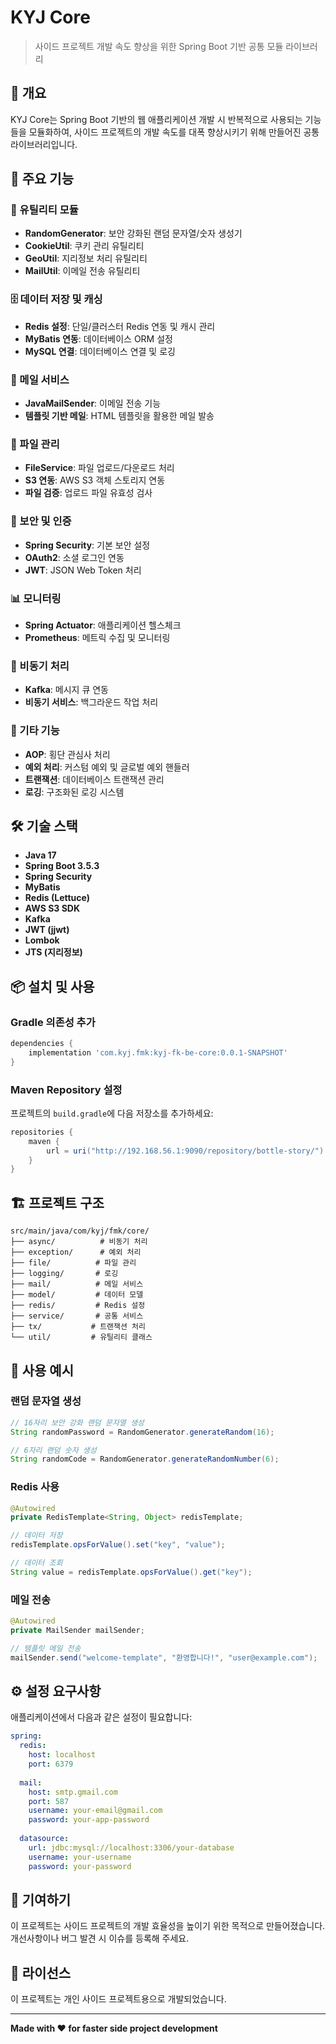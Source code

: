 # KYJ Core

> 사이드 프로젝트 개발 속도 향상을 위한 Spring Boot 기반 공통 모듈 라이브러리

## 📖 개요

KYJ Core는 Spring Boot 기반의 웹 애플리케이션 개발 시 반복적으로 사용되는 기능들을 모듈화하여, 사이드 프로젝트의 개발 속도를 대폭 향상시키기 위해 만들어진 공통 라이브러리입니다.

## 🚀 주요 기능

### 🔧 유틸리티 모듈
- **RandomGenerator**: 보안 강화된 랜덤 문자열/숫자 생성기
- **CookieUtil**: 쿠키 관리 유틸리티
- **GeoUtil**: 지리정보 처리 유틸리티
- **MailUtil**: 이메일 전송 유틸리티

### 🗄️ 데이터 저장 및 캐싱
- **Redis 설정**: 단일/클러스터 Redis 연동 및 캐시 관리
- **MyBatis 연동**: 데이터베이스 ORM 설정
- **MySQL 연결**: 데이터베이스 연결 및 로깅

### 📧 메일 서비스
- **JavaMailSender**: 이메일 전송 기능
- **템플릿 기반 메일**: HTML 템플릿을 활용한 메일 발송

### 📁 파일 관리
- **FileService**: 파일 업로드/다운로드 처리
- **S3 연동**: AWS S3 객체 스토리지 연동
- **파일 검증**: 업로드 파일 유효성 검사

### 🔐 보안 및 인증
- **Spring Security**: 기본 보안 설정
- **OAuth2**: 소셜 로그인 연동
- **JWT**: JSON Web Token 처리

### 📊 모니터링
- **Spring Actuator**: 애플리케이션 헬스체크
- **Prometheus**: 메트릭 수집 및 모니터링

### 🔄 비동기 처리
- **Kafka**: 메시지 큐 연동
- **비동기 서비스**: 백그라운드 작업 처리

### 🎯 기타 기능
- **AOP**: 횡단 관심사 처리
- **예외 처리**: 커스텀 예외 및 글로벌 예외 핸들러
- **트랜잭션**: 데이터베이스 트랜잭션 관리
- **로깅**: 구조화된 로깅 시스템

## 🛠 기술 스택

- **Java 17**
- **Spring Boot 3.5.3**
- **Spring Security**
- **MyBatis**
- **Redis (Lettuce)**
- **AWS S3 SDK**
- **Kafka**
- **JWT (jjwt)**
- **Lombok**
- **JTS (지리정보)**

## 📦 설치 및 사용

### Gradle 의존성 추가

```gradle
dependencies {
    implementation 'com.kyj.fmk:kyj-fk-be-core:0.0.1-SNAPSHOT'
}
```

### Maven Repository 설정

프로젝트의 `build.gradle`에 다음 저장소를 추가하세요:

```gradle
repositories {
    maven {
        url = uri("http://192.168.56.1:9090/repository/bottle-story/")
    }
}
```

## 🏗 프로젝트 구조

```
src/main/java/com/kyj/fmk/core/
├── async/          # 비동기 처리
├── exception/      # 예외 처리
├── file/          # 파일 관리
├── logging/       # 로깅
├── mail/          # 메일 서비스
├── model/         # 데이터 모델
├── redis/         # Redis 설정
├── service/       # 공통 서비스
├── tx/           # 트랜잭션 처리
└── util/         # 유틸리티 클래스
```

## 🎯 사용 예시

### 랜덤 문자열 생성
```java
// 16자리 보안 강화 랜덤 문자열 생성
String randomPassword = RandomGenerator.generateRandom(16);

// 6자리 랜덤 숫자 생성
String randomCode = RandomGenerator.generateRandomNumber(6);
```

### Redis 사용
```java
@Autowired
private RedisTemplate<String, Object> redisTemplate;

// 데이터 저장
redisTemplate.opsForValue().set("key", "value");

// 데이터 조회
String value = redisTemplate.opsForValue().get("key");
```

### 메일 전송
```java
@Autowired
private MailSender mailSender;

// 템플릿 메일 전송
mailSender.send("welcome-template", "환영합니다!", "user@example.com");
```

## ⚙️ 설정 요구사항

애플리케이션에서 다음과 같은 설정이 필요합니다:

```yaml
spring:
  redis:
    host: localhost
    port: 6379
  
  mail:
    host: smtp.gmail.com
    port: 587
    username: your-email@gmail.com
    password: your-app-password
    
  datasource:
    url: jdbc:mysql://localhost:3306/your-database
    username: your-username
    password: your-password
```

## 🤝 기여하기

이 프로젝트는 사이드 프로젝트의 개발 효율성을 높이기 위한 목적으로 만들어졌습니다. 개선사항이나 버그 발견 시 이슈를 등록해 주세요.

## 📝 라이선스

이 프로젝트는 개인 사이드 프로젝트용으로 개발되었습니다.

---

**Made with ❤️ for faster side project development**
